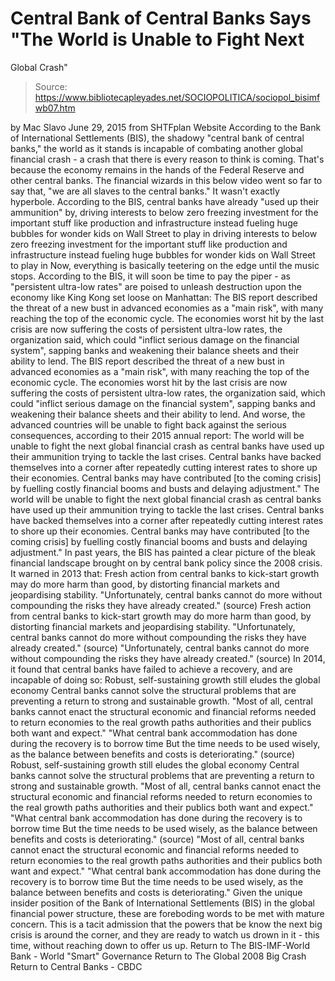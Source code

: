 # Central Bank of Central Banks Says "The World is Unable to Fight Next 
Global Crash"

> Source: https://www.bibliotecapleyades.net/SOCIOPOLITICA/sociopol_bisimfwb07.htm

by Mac Slavo June 29, 2015 from SHTFplan Website
According to the Bank of International Settlements (BIS), the shadowy "central bank of central banks," the world as it stands is incapable of combating another global financial crash - a crash that there is every reason to think is coming.
That's because the economy remains in the hands of the Federal Reserve and other central banks.
The financial wizards in this below video went so far to say that,
"we are all slaves to the central banks."
It wasn't exactly hyperbole.
According to the BIS, central banks have already "used up their ammunition" by,
driving interests to below zero freezing investment for the important stuff like production and infrastructure instead fueling huge bubbles for wonder kids on Wall Street to play in
driving interests to below zero
freezing investment for the important stuff like production and infrastructure
instead fueling huge bubbles for wonder kids on Wall Street to play in
Now, everything is basically teetering on the edge until the music stops.
According to the BIS, it will soon be time to pay the piper - as "persistent ultra-low rates" are poised to unleash destruction upon the economy like King Kong set loose on Manhattan:
The BIS report described the threat of a new bust in advanced economies as a "main risk", with many reaching the top of the economic cycle. The economies worst hit by the last crisis are now suffering the costs of persistent ultra-low rates, the organization said, which could "inflict serious damage on the financial system", sapping banks and weakening their balance sheets and their ability to lend.
The BIS report described the threat of a new bust in advanced economies as a "main risk", with many reaching the top of the economic cycle.
The economies worst hit by the last crisis are now suffering the costs of persistent ultra-low rates, the organization said, which could "inflict serious damage on the financial system", sapping banks and weakening their balance sheets and their ability to lend.
And worse, the advanced countries will be unable to fight back against the serious consequences, according to their 2015 annual report:
The world will be unable to fight the next global financial crash as central banks have used up their ammunition trying to tackle the last crises. Central banks have backed themselves into a corner after repeatedly cutting interest rates to shore up their economies. Central banks may have contributed [to the coming crisis] by fuelling costly financial booms and busts and delaying adjustment."
The world will be unable to fight the next global financial crash as central banks have used up their ammunition trying to tackle the last crises.
Central banks have backed themselves into a corner after repeatedly cutting interest rates to shore up their economies.
Central banks may have contributed [to the coming crisis] by fuelling costly financial booms and busts and delaying adjustment."
In past years, the BIS has painted a clear picture of the bleak financial landscape brought on by central bank policy since the 2008 crisis.
It warned in 2013 that:
Fresh action from central banks to kick-start growth may do more harm than good, by distorting financial markets and jeopardising stability. "Unfortunately, central banks cannot do more without compounding the risks they have already created." (source)
Fresh action from central banks to kick-start growth may do more harm than good, by distorting financial markets and jeopardising stability.
"Unfortunately, central banks cannot do more without compounding the risks they have already created." (source)
"Unfortunately, central banks cannot do more without compounding the risks they have already created."
(source)
In 2014, it found that central banks have failed to achieve a recovery, and are incapable of doing so:
Robust, self-sustaining growth still eludes the global economy Central banks cannot solve the structural problems that are preventing a return to strong and sustainable growth. "Most of all, central banks cannot enact the structural economic and financial reforms needed to return economies to the real growth paths authorities and their publics both want and expect." "What central bank accommodation has done during the recovery is to borrow time But the time needs to be used wisely, as the balance between benefits and costs is deteriorating." (source)
Robust, self-sustaining growth still eludes the global economy
Central banks cannot solve the structural problems that are preventing a return to strong and sustainable growth.
"Most of all, central banks cannot enact the structural economic and financial reforms needed to return economies to the real growth paths authorities and their publics both want and expect." "What central bank accommodation has done during the recovery is to borrow time But the time needs to be used wisely, as the balance between benefits and costs is deteriorating." (source)
"Most of all, central banks cannot enact the structural economic and financial reforms needed to return economies to the real growth paths authorities and their publics both want and expect."
"What central bank accommodation has done during the recovery is to borrow time But the time needs to be used wisely, as the balance between benefits and costs is deteriorating."
Given the unique insider position of the Bank of International Settlements (BIS) in the global financial power structure, these are foreboding words to be met with mature concern.
This is a tacit admission that the powers that be know the next big crisis is around the corner, and they are ready to watch us drown in it - this time, without reaching down to offer us up.
Return to The BIS-IMF-World Bank - World "Smart" Governance
Return to The Global 2008 Big Crash
Return to Central Banks - CBDC
